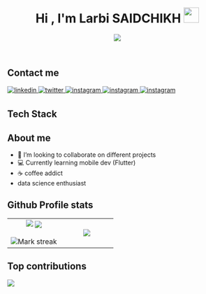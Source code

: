 <h1 align="center"><b>Hi , I'm Larbi SAIDCHIKH </b><img src="https://media.giphy.com/media/hvRJCLFzcasrR4ia7z/giphy.gif" width="35"></h1>

<p align="center">
  <a href="https://github.com/DenverCoder1/readme-typing-svg"><img src="https://readme-typing-svg.herokuapp.com?font=Time+New+Roman&color=cyan&size=25&center=true&vCenter=true&width=600&height=100&lines=Assalamu+O+Alaikum+Warahmatullah..&hearts;++;Self-taught+Front-End+Developer,;Computer+Science+Student,;Data+Science+entheusiast,;Active+Learner/Researcher,;Love+to+learn+new+stuffs..<3"></a>
</p>

<br>

## **Contact me**
<a href="https://www.linkedin.com/in/larbi-saidchikh-0621b0224" target="_blank">
<img src=https://img.shields.io/badge/linkedin-%2300acee.svg?color=405DE6&style=for-the-badge&logo=linkedin&logoColor=white alt=linkedin style="margin-bottom: 5px;" />
</a>
<a href="https://twitter.com/larbisaidchikh" target="_blank">
<img src=https://img.shields.io/badge/twitter-%2300acee.svg?color=1DA1F2&style=for-the-badge&logo=twitter&logoColor=white alt=twitter style="margin-bottom: 5px;" />
</a>
<a href="https://www.kaggle.com/larbisck" target="_blank">
<img src=https://img.shields.io/badge/kaggle-%ff5851db.svg?color=1DA1F3&style=for-the-badge&logo=kaggle&logoColor=white alt=instagram style="margin-bottom: 5px;" />
</a>
<a href="https://www.instagram.com/larbisaidchikh/" target="_blank">
<img src=https://img.shields.io/badge/instagram-%ff5851db.svg?color=C13584&style=for-the-badge&logo=instagram&logoColor=white alt=instagram style="margin-bottom: 5px;" />
</a>
<a href="https://www.behance.net/larbisck" target="_blank">
<img src=https://img.shields.io/badge/behance-%ff5851db.svg?color=C16284&style=for-the-badge&logo=behance&logoColor=white alt=instagram style="margin-bottom: 5px;" />
</a>

## **Tech Stack**

##  **About me**
- 💞️ I’m looking to collaborate on different projects
- :computer: Currently learning mobile dev (Flutter)
- ☕ coffee addict
- data science enthusiast 

## **Github Profile stats**
<p align="center">
  <!--- stats (start) -->
<table align="center">
<tr border="none">
<td width="50%" align="center">
  <img src="https://user-badge.committers.top/algeria/larbi1512.svg"/>
  <img  align="center"  src="https://github-readme-stats.vercel.app/api?username=larbi1512&theme=dark&show_icons=true&count_private=true" />
  <br></br>
  <img  title="🔥 Get streak stats for your profile at git.io/streak-stats" alt="Mark streak" src="https://github-readme-streak-stats.herokuapp.com/?user=larbi1512&theme=dark&hide_border=false" /> 
</td>

<td width="50%" align="center">

  <img  align="center"  src="https://github-readme-stats.anuraghazra1.vercel.app/api/top-langs/?username=larbi1512&theme=dark&hide_border=false&no-bg=false&no-frame=true&langs_count=10"/>
  
  </td>
</tr>
</table>

## **Top contributions**

![](https://github-contributor-stats.vercel.app/api?username=larbi1512&limit=5&theme=dark&combine_all_yearly_contributions=true)



